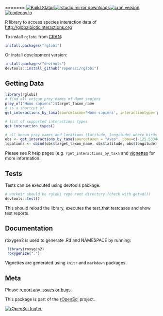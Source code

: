 
=======
[![Build Status](https://travis-ci.org/ropensci/rglobi.svg?branch=master)](https://travis-ci.org/ropensci/rglobi)[![rstudio mirror downloads](http://cranlogs.r-pkg.org/badges/rglobi?color=E664A4)](https://github.com/metacran/cranlogs.app)[![cran version](http://www.r-pkg.org/badges/version/rglobi)](http://cran.r-project.org/package=rglobi)
[![codecov.io](https://codecov.io/github/ropensci/rglobi/coverage.svg?branch=master)](https://codecov.io/github/ropensci/rglobi?branch=master)

R library to access species interaction data of http://globalbioticinteractions.org

To install ```rglobi``` from [CRAN](http://cran.r-project.org/package=rglobi):
```R
install.packages("rglobi")
```

Or install development version:
```R
install.packages("devtools")
devtools::install_github("ropensci/rglobi")
```

## Getting Data

```R
library(rglobi)
# find all unique prey names of Homo sapiens
prey_of("Homo sapiens")$target_taxon_name
# is a shortcut of
get_interactions_by_taxa(sourcetaxon='Homo sapiens', interactiontype='preysOn')$target_taxon_name

# list of supported interactions types
get_interaction_types()

# all known prey names and locations (latitude, longitude) where birds (Aves) preyed on rodents (Rodentia) in California
obs <- get_interactions_by_taxa(sourcetaxon = "Aves", bbox=c(-125.53344800000002,32.750323,-114.74487299999998,41.574361), targettaxon = "Rodentia", returnobservations=T)
locations <- cbind(obs$target_taxon_name, obs$latitude, obs$longitude)
```
Please see R help pages (e.g. ```?get_interactions_by_taxa``` and [vignettes](http://cran.r-project.org/package=rglobi) for more information.

## Tests
Tests can be executed using devtools package.
```R
# workdir should be rglobi repo root directory (check with getwd())
devtools::test()
```
This should reload the library, executes the test_that testcases and show test reports.

## Documentation
roxygen2 is used to generate .Rd and NAMESPACE by running:
```R
 library(roxygen2)
 roxygenize(".")
```

Vignettes are generated using ```knitr``` and ```markdown``` packages.

## Meta

Please [report any issues or bugs](https://github.com/ropensci/rglobi/issues).

This package is part of the [rOpenSci](http://ropensci.org/packages) project.

[![rOpenSci footer](http://ropensci.org/public_images/github_footer.png)](http://ropensci.org)
